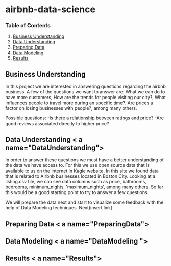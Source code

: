 # airbnb-data-science

### Table of Contents

1. [Business Understanding](#BusinessUnderstanding)
2. [Data Understanding](#DataUnderstanding)
3. [Preparing Data](#PreparingData)
4. [Data Modeling ](#DataModeling)
5. [Results](#Results)


## Business Understanding <a name="BusinessUnderstanding"></a>

In this project we are interested in answering questions regarding the airbnb business. A few of the questions we want to answer are: What we can do to have more customers, How are the trends for people visiting our city?, What influences people to travel more during an specific time?. Are prices a factor on losing businesses with people?, among many others.

Possible questions: -Is there a relationship between ratings and price? -Are good reviews associated directly to higher price?

## Data Understanding < a name="DataUnderstanding"></a>
In order to answer these questions we must have a better understanding of the data we have access to. For this we use open source data that is available to us on the internet in Kagle website. In this site we found data that is related to Airbnb businesses located in Boston City. Looking at a listing.csv file, we can see data columns such as price, bathrooms, bedrooms, minimum_nights, 'maximum_nights', among many others. So far this would be a good starting point to try to answer a few questions.

We will prepare the data next and start to visualize some feedback with the help of Data Modeling techniques. Next(insert link)

## Preparing Data < a name="PreparingData"></a>

## Data Modeling < a name="DataModeling "></a>

## Results < a name="Results"></a>